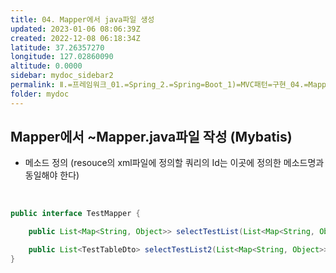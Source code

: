 ```yaml
---
title: 04. Mapper에서 java파일 생성
updated: 2023-01-06 08:06:39Z
created: 2022-12-08 06:18:34Z
latitude: 37.26357270
longitude: 127.02860090
altitude: 0.0000
sidebar: mydoc_sidebar2
permalink: Ⅱ.=프레임워크_01.=Spring_2.=Spring=Boot_1)=MVC패턴=구현_04.=Mapper에서=java파일=생성.html
folder: mydoc
---
```


## Mapper에서 ~Mapper.java파일 작성 (Mybatis)
- 메소드 정의 (resouce의 xml파일에 정의할 쿼리의 Id는 이곳에 정의한 메소드명과 동일해야 한다)
<br>

```java
public interface TestMapper {

	public List<Map<String, Object>> selectTestList(List<Map<String, Object>> props) throws DataAccessException;

	public List<TestTableDto> selectTestList2(List<Map<String, Object>> props) throws DataAccessException;
}
```
